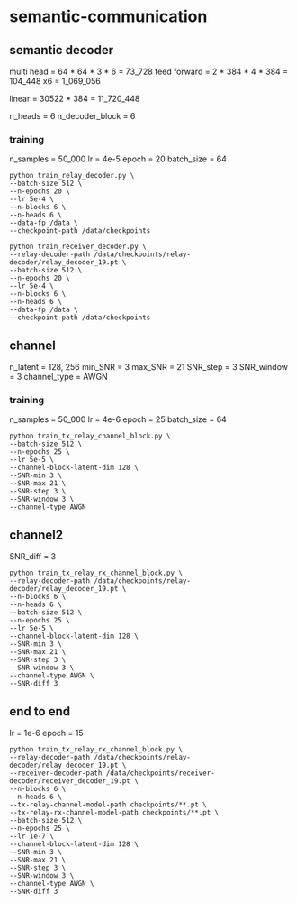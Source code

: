 # semantic-communication

## semantic decoder

multi head = 64 * 64 * 3 * 6 = 73_728
feed forward = 2 * 384 * 4 * 384 = 104_448
x6 = 1_069_056

linear = 30522 * 384 = 11_720_448

n_heads = 6
n_decoder_block = 6

### training
n_samples = 50_000
lr =  4e-5
epoch = 20
batch_size = 64

```
python train_relay_decoder.py \
--batch-size 512 \
--n-epochs 20 \
--lr 5e-4 \
--n-blocks 6 \
--n-heads 6 \
--data-fp /data \
--checkpoint-path /data/checkpoints
```


```
python train_receiver_decoder.py \
--relay-decoder-path /data/checkpoints/relay-decoder/relay_decoder_19.pt \
--batch-size 512 \
--n-epochs 20 \
--lr 5e-4 \
--n-blocks 6 \
--n-heads 6 \
--data-fp /data \
--checkpoint-path /data/checkpoints
```


## channel
n_latent = 128, 256
min_SNR = 3
max_SNR = 21
SNR_step = 3
SNR_window = 3
channel_type = AWGN

### training
n_samples = 50_000
lr = 4e-6
epoch = 25
batch_size = 64

```
python train_tx_relay_channel_block.py \
--batch-size 512 \
--n-epochs 25 \
--lr 5e-5 \
--channel-block-latent-dim 128 \
--SNR-min 3 \
--SNR-max 21 \
--SNR-step 3 \
--SNR-window 3 \
--channel-type AWGN
```


## channel2
SNR_diff = 3

```
python train_tx_relay_rx_channel_block.py \
--relay-decoder-path /data/checkpoints/relay-decoder/relay_decoder_19.pt \
--n-blocks 6 \
--n-heads 6 \
--batch-size 512 \
--n-epochs 25 \
--lr 5e-5 \
--channel-block-latent-dim 128 \
--SNR-min 3 \
--SNR-max 21 \
--SNR-step 3 \
--SNR-window 3 \
--channel-type AWGN \
--SNR-diff 3
```

## end to end
lr = 1e-6
epoch = 15

```
python train_tx_relay_rx_channel_block.py \
--relay-decoder-path /data/checkpoints/relay-decoder/relay_decoder_19.pt \
--receiver-decoder-path /data/checkpoints/receiver-decoder/receiver_decoder_19.pt \
--n-blocks 6 \
--n-heads 6 \
--tx-relay-channel-model-path checkpoints/**.pt \
--tx-relay-rx-channel-model-path checkpoints/**.pt \
--batch-size 512 \
--n-epochs 25 \
--lr 1e-7 \
--channel-block-latent-dim 128 \
--SNR-min 3 \
--SNR-max 21 \
--SNR-step 3 \
--SNR-window 3 \
--channel-type AWGN \
--SNR-diff 3
```
